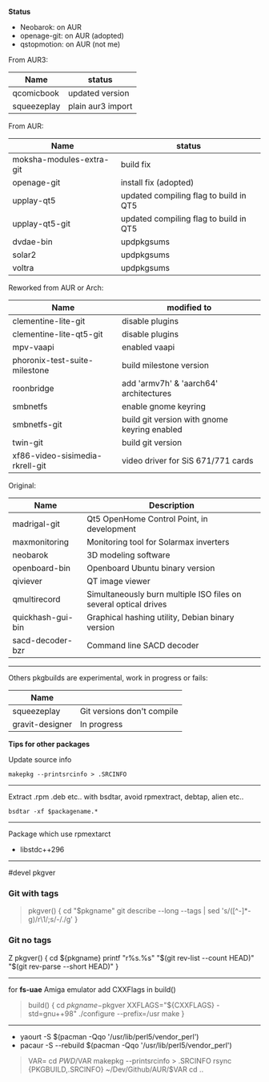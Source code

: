 **Status**

* Neobarok: on AUR
* openage-git: on AUR (adopted)
* qstopmotion: on AUR (not me)

From AUR3: 

| Name       | status            |
| ---------- | --------------- |
| qcomicbook | updated version |
| squeezeplay | plain aur3 import |

From AUR: 

| Name        | status                               |
| ----------- | ---------------------------------- |
| moksha-modules-extra-git | build fix |
| openage-git | install fix (adopted)                       |
| upplay-qt5      | updated compiling flag to build in QT5 |
| upplay-qt5-git  | updated compiling flag to build in QT5 |
| dvdae-bin   | updpkgsums                         |
| solar2      | updpkgsums                         |
| voltra      | updpkgsums                         |

Reworked from AUR or Arch:

| Name                     | modified to                    |
| ------------------------ | ----------------------- |
| clementine-lite-git     | disable plugins        |
| clementine-lite-qt5-git | disable plugins        |
| mpv-vaapi | enabled vaapi |
| phoronix-test-suite-milestone   | build milestone version |
| roonbridge | add 'armv7h' & 'aarch64' architectures |
| smbnetfs | enable gnome keyring |
| smbnetfs-git | build git version with gnome keyring enabled |
| twin-git | build git version |
| xf86-video-sisimedia-rkrell-git | video driver for SiS 671/771 cards |

Original:

| Name                  | Description                                     |
| --------------------- | --------------------------------------- |
| madrigal-git          | Qt5 OpenHome Control Point, in development               |
| maxmonitoring         | Monitoring tool for Solarmax inverters    |
| neobarok              | 3D modeling software                     |
| openboard-bin         | Openboard Ubuntu binary version          |
| qiviever              | QT image viewer                          |
| qmultirecord          | Simultaneously burn multiple ISO files on several optical drives |
| quickhash-gui-bin     | Graphical hashing utility, Debian binary version |
| sacd-decoder-bzr          | Command line SACD decoder                |

***

Others pkgbuilds are experimental, work in progress or fails:

| Name                     |                     |
| ------------------------ | ----------------------- |
| squeezeplay | Git versions don't compile |
| gravit-designer | In progress |


**Tips for other packages**

Update source info

    makepkg --printsrcinfo > .SRCINFO

***

Extract .rpm .deb etc.. with bsdtar, avoid rpmextract, debtap, alien etc..

    bsdtar -xf $packagename.*

***

Package which use rpmextarct

* libstdc++296

***

#devel pkgver

### Git with tags

> pkgver() {
  cd "$pkgname"
  git describe --long --tags | sed 's/\([^-]*-g\)/r\1/;s/-/./g'
}

### Git no tags
Z pkgver() {
  cd ${pkgname}
  printf "r%s.%s" "$(git rev-list --count HEAD)" "$(git rev-parse --short HEAD)"
}

***

for **fs-uae** Amiga emulator add CXXFlags in build()

>	build() {
	cd $pkgname-$pkgver
	XXFLAGS="${CXXFLAGS} -std=gnu++98"
	./configure --prefix=/usr
	make 
	}

***

* yaourt -S $(pacman -Qqo '/usr/lib/perl5/vendor_perl')
* pacaur -S --rebuild $(pacman -Qqo '/usr/lib/perl5/vendor_perl')


> VAR=
 cd $PWD/$VAR
     makepkg --printsrcinfo > .SRCINFO
    rsync {PKGBUILD,.SRCINFO} ~/Dev/Github/AUR/$VAR
cd ..

